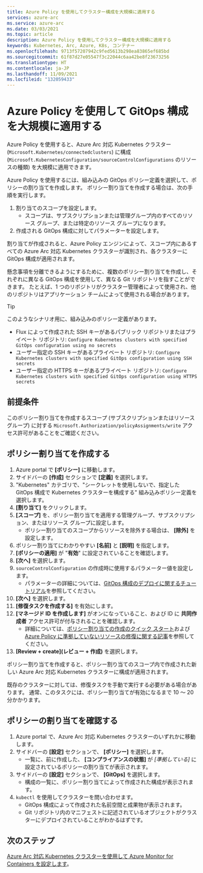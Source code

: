 ```yaml
---
title: Azure Policy を使用してクラスター構成を大規模に適用する
services: azure-arc
ms.service: azure-arc
ms.date: 03/03/2021
ms.topic: article
description: Azure Policy を使用してクラスター構成を大規模に適用する
keywords: Kubernetes, Arc, Azure, K8s, コンテナー
ms.openlocfilehash: 9713f57207942c9fed5613b298ea83865ef685bd
ms.sourcegitcommit: 61f87d27e05547f3c22044c6aa42be8f23673256
ms.translationtype: HT
ms.contentlocale: ja-JP
ms.lasthandoff: 11/09/2021
ms.locfileid: "132059433"
---
```

# <a name="use-azure-policy-to-apply-gitops-configurations-at-scale"></a>Azure Policy を使用して GitOps 構成を大規模に適用する

Azure Policy を使用すると、Azure Arc 対応 Kubernetes クラスター (`Microsoft.Kubernetes/connectedclusters`) に構成 (`Microsoft.KubernetesConfiguration/sourceControlConfigurations` のリソースの種類) を大規模に適用できます。

Azure Policy を使用するには、組み込みの GitOps ポリシー定義を選択して、ポリシーの割り当てを作成します。 ポリシー割り当てを作成する場合は、次の手順を実行します。
1. 割り当てのスコープを設定します。
    * スコープは、サブスクリプションまたは管理グループ内のすべてのリソース グループ、または特定のリソース グループになります。
2. 作成される GitOps 構成に対してパラメーターを設定します。 

割り当てが作成されると、Azure Policy エンジンによって、スコープ内にあるすべての Azure Arc 対応 Kubernetes クラスターが識別され、各クラスターに GitOps 構成が適用されます。

懸念事項を分離できるようにするために、複数のポリシー割り当てを作成し、それぞれに異なる GitOps 構成を使用して、異なる Git リポジトリを指すことができます。 たとえば、1 つのリポジトリがクラスター管理者によって使用され、他のリポジトリはアプリケーション チームによって使用される場合があります。

> [!TIP]
> このようなシナリオ用に、組み込みのポリシー定義があります。
> * Flux によって作成された SSH キーがあるパブリック リポジトリまたはプライベート リポジトリ: `Configure Kubernetes clusters with specified GitOps configuration using no secrets`
> * ユーザー指定の SSH キーがあるプライベート リポジトリ: `Configure Kubernetes clusters with specified GitOps configuration using SSH secrets`
> * ユーザー指定の HTTPS キーがあるプライベート リポジトリ: `Configure Kubernetes clusters with specified GitOps configuration using HTTPS secrets`

## <a name="prerequisite"></a>前提条件

このポリシー割り当てを作成するスコープ (サブスクリプションまたはリソース グループ) に対する `Microsoft.Authorization/policyAssignments/write` アクセス許可があることをご確認ください。

## <a name="create-a-policy-assignment"></a>ポリシー割り当てを作成する

1. Azure portal で **[ポリシー]** に移動します。
1. サイドバーの **[作成]** セクションで **[定義]** を選択します。
1. "Kubernetes" カテゴリで、"シークレットを使用しないで、指定した GitOps 構成で Kubernetes クラスターを構成する" 組み込みポリシー定義を選択します。 
1. **[割り当て]** をクリックします。
1. **[スコープ]** を、ポリシー割り当てを適用する管理グループ、サブスクリプション、またはリソース グループに設定します。
    * ポリシー割り当てのスコープからリソースを除外する場合は、 **[除外]** を設定します。
1. ポリシー割り当てにわかりやすい **[名前]** と **[説明]** を指定します。
1. **[ポリシーの適用]** が "**有効**" に設定されていることを確認します。
1. **[次へ]** を選択します。
1. `sourceControlConfiguration` の作成時に使用するパラメーター値を設定します。
    * パラメーターの詳細については、[GitOps 構成のデプロイに関するチュートリアル](./tutorial-use-gitops-connected-cluster.md)を参照してください。
1. **[次へ]** を選択します。
1. **[修復タスクを作成する]** を有効にします。
1. **[マネージド ID を作成します]** がオンになっていること、および ID に **共同作成者** アクセス許可が付与されることを確認します。 
    * 詳細については、[ポリシー割り当ての作成のクイック スタート](../../governance/policy/assign-policy-portal.md)および [Azure Policy に準拠していないリソースの修復に関する記事](../../governance/policy/how-to/remediate-resources.md)を参照してください。
1. **[Review + create]\(レビュー + 作成\)** を選択します。

ポリシー割り当てを作成すると、ポリシー割り当てのスコープ内で作成された新しい Azure Arc 対応 Kubernetes クラスターに構成が適用されます。

既存のクラスターに対しては、修復タスクを手動で実行する必要がある場合があります。 通常、このタスクには、ポリシー割り当てが有効になるまで 10 ～ 20 分かかります。

## <a name="verify-a-policy-assignment"></a>ポリシーの割り当てを確認する

1. Azure portal で、Azure Arc 対応 Kubernetes クラスターのいずれかに移動します。
1. サイドバーの **[設定]** セクションで、 **[ポリシー]** を選択します。 
    * 一覧に、前に作成した、 **[コンプライアンスの状態]** が *[準拠している]* に設定されているポリシーの割り当てが表示されます。
1. サイドバーの **[設定]** セクションで、 **[GitOps]** を選択します。
    * 構成の一覧に、ポリシー割り当てによって作成された構成が表示されます。
1. `kubectl` を使用してクラスターを問い合わせます。 
    * GitOps 構成によって作成された名前空間と成果物が表示されます。
    * Git リポジトリ内のマニフェストに記述されているオブジェクトがクラスターにデプロイされていることがわかるはずです。

## <a name="next-steps"></a>次のステップ

[Azure Arc 対応 Kubernetes クラスターを使用して Azure Monitor for Containers を設定します](../../azure-monitor/containers/container-insights-enable-arc-enabled-clusters.md)。
